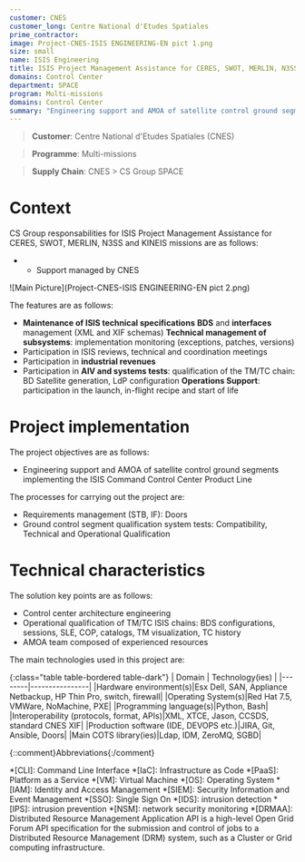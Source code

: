 ```yaml
---
customer: CNES
customer_long: Centre National d'Etudes Spatiales
prime_contractor: 
image: Project-CNES-ISIS ENGINEERING-EN pict 1.png
size: small
name: ISIS Engineering
title: ISIS Project Management Assistance for CERES, SWOT, MERLIN, N3SS and KINEIS missions
domains: Control Center
department: SPACE
program: Multi-missions
domains: Control Center
summary: "Engineering support and AMOA of satellite control ground segments implementing the ISIS Command Control Center Product Line"
---
```


> __Customer__\: Centre National d'Etudes Spatiales (CNES)

> __Programme__\: Multi-missions

> __Supply Chain__\: CNES >  CS Group SPACE


# Context


CS Group responsabilities for ISIS Project Management Assistance for CERES, SWOT, MERLIN, N3SS and KINEIS missions are as follows:
* * Support managed by CNES

![Main Picture](Project-CNES-ISIS ENGINEERING-EN pict 2.png)

The features are as follows:
* **Maintenance of ISIS technical specifications**
	**BDS** and **interfaces** management (XML and XIF schemas)
	**Technical management of subsystems**: implementation monitoring (exceptions, patches, versions)
* Participation in ISIS reviews, technical and coordination meetings
* Participation in **industrial revenues**
* Participation in **AIV and systems tests**: qualification of the TM/TC chain: BD Satellite generation, LdP configuration
	**Operations Support**: participation in the launch, in-flight recipe and start of life

# Project implementation

The project objectives are as follows:
* Engineering support and AMOA of satellite control ground segments implementing the ISIS Command Control Center Product Line

The processes for carrying out the project are:
* Requirements management (STB, IF): Doors
* Ground control segment qualification system tests: Compatibility, Technical and Operational Qualification

# Technical characteristics

The solution key points are as follows:
* Control center architecture engineering
* Operational qualification of TM/TC ISIS chains: BDS configurations, sessions, SLE, COP, catalogs, TM visualization, TC history
* AMOA team composed of experienced resources



The main technologies used in this project are:

{:class="table table-bordered table-dark"}
| Domain | Technology(ies) |
|--------|----------------|
|Hardware environment(s)|Esx Dell, SAN, Appliance Netbackup, HP Thin Pro, switch, firewall|
|Operating System(s)|Red Hat 7.5, VMWare, NoMachine,  PXE|
|Programming language(s)|Python, Bash|
|Interoperability (protocols, format, APIs)|XML, XTCE, Jason, CCSDS,  standard CNES XIF|
|Production software (IDE, DEVOPS etc.)|JIRA, Git, Ansible, Doors|
|Main COTS library(ies)|Ldap, IDM, ZeroMQ, SGBD|



{::comment}Abbreviations{:/comment}

*[CLI]: Command Line Interface
*[IaC]: Infrastructure as Code
*[PaaS]: Platform as a Service
*[VM]: Virtual Machine
*[OS]: Operating System
*[IAM]: Identity and Access Management
*[SIEM]: Security Information and Event Management
*[SSO]: Single Sign On
*[IDS]: intrusion detection
*[IPS]: intrusion prevention
*[NSM]: network security monitoring
*[DRMAA]: Distributed Resource Management Application API is a high-level Open Grid Forum API specification for the submission and control of jobs to a Distributed Resource Management (DRM) system, such as a Cluster or Grid computing infrastructure.
